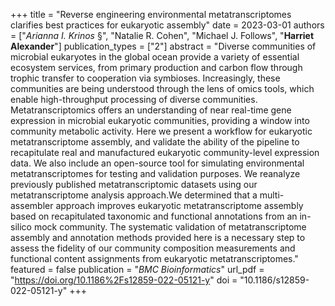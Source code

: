 +++
title = "Reverse engineering environmental metatranscriptomes clarifies best practices for eukaryotic assembly"
date = 2023-03-01
authors = ["*Arianna I. Krinos* §", "Natalie R. Cohen", "Michael J. Follows", "**Harriet Alexander**"]
publication_types = ["2"]
abstract = "Diverse communities of microbial eukaryotes in the global ocean provide a variety of essential ecosystem services, from primary production and carbon flow through trophic transfer to cooperation via symbioses. Increasingly, these communities are being understood through the lens of omics tools, which enable high-throughput processing of diverse communities. Metatranscriptomics offers an understanding of near real-time gene expression in microbial eukaryotic communities, providing a window into community metabolic activity. Here we present a workflow for eukaryotic metatranscriptome assembly, and validate the ability of the pipeline to recapitulate real and manufactured eukaryotic community-level expression data. We also include an open-source tool for simulating environmental metatranscriptomes for testing and validation purposes. We reanalyze previously published metatranscriptomic datasets using our metatranscriptome analysis approach.We determined that a multi-assembler approach improves eukaryotic metatranscriptome assembly based on recapitulated taxonomic and functional annotations from an in-silico mock community. The systematic validation of metatranscriptome assembly and annotation methods provided here is a necessary step to assess the fidelity of our community composition measurements and functional content assignments from eukaryotic metatranscriptomes."
featured = false
publication = "*BMC Bioinformatics*"
url_pdf = "https://doi.org/10.1186%2Fs12859-022-05121-y"
doi = "10.1186/s12859-022-05121-y"
+++

